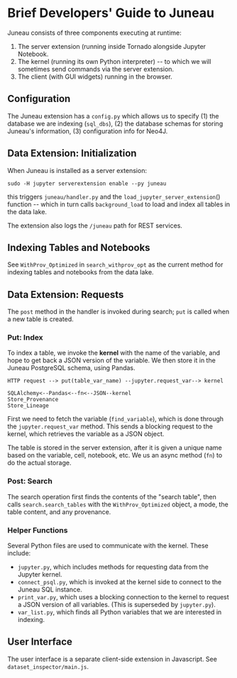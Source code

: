 # Brief Developers' Guide to Juneau

Juneau consists of three components executing at runtime:

1. The server extension (running inside Tornado alongside Jupyter Notebook.
2. The kernel (running its own Python interpreter) -- to which we will sometimes send commands via the server extension.
3. The client (with GUI widgets) running in the browser.


## Configuration

The Juneau extension has a `config.py` which allows us to specify (1) the database we are indexing (`sql_dbs`), (2) the database schemas for storing Juneau's information, (3) configuration info for Neo4J.

## Data Extension: Initialization

When Juneau is installed as a server extension:

`sudo -H jupyter serverextension enable --py juneau`

this triggers `juneau/handler.py` and the `load_jupyter_server_extension`() function -- which in turn calls `background_load` to load and index all tables in the data lake.

The extension also logs the `/juneau` path for REST services.

## Indexing Tables and Notebooks

See `WithProv_Optimized` in `search_withprov_opt` as the current method for indexing tables and notebooks from the data lake.

## Data Extension: Requests

The `post` method in the handler is invoked during search; `put` is called when a new table is created.

### Put: Index

To index a table, we invoke the **kernel** with the name of the variable, and hope to get back a JSON version of the variable.  We then store it in the Juneau PostgreSQL schema, using Pandas.

```
HTTP request --> put(table_var_name) --jupyter.request_var--> kernel

SQLAlchemy<--Pandas<--fn<--JSON--kernel
Store_Provenance
Store_Lineage
````

First we need to fetch the variable (`find_variable`), which is done through the `jupyter.request_var` method.  This sends a blocking request to the kernel, which retrieves the variable as a JSON object.

The table is stored in the server extension, after it is given a unique name based on the variable, cell, notebook, etc.  We us an async method (`fn`) to do the actual storage.

### Post: Search

The search operation first finds the contents of the "search table", then calls `search.search_tables` with the `WithProv_Optimized` object, a mode, the table content, and any provenance.

### Helper Functions

Several Python files are used to communicate with the kernel.  These include:

* `jupyter.py`, which includes methods for requesting data from the Jupyter kernel.
* `connect_psql.py`, which is invoked at the kernel side to connect to the Juneau SQL instance.
* `print_var.py`, which uses a blocking connection to the kernel to request a JSON version of all variables.  (This is superseded by `jupyter.py`).
* `var_list.py`, which finds all Python variables that we are interested in indexing.

## User Interface

The user interface is a separate client-side extension in Javascript.  See `dataset_inspector/main.js`.